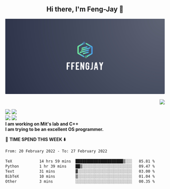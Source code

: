 <h2 align="center"> Hi there, I'm Feng-Jay 👋 </h2>  

![](https://github.com/Feng-Jay/DataStruct/blob/master/Image/1.png)  

<img align="right" src="https://github-readme-stats.vercel.app/api?username=Feng-Jay&show_icons=true&icon_color=CE1D2D&text_color=718096&bg_color=ffffff&hide_title=true" />


&emsp;

![](https://visitor-badge.glitch.me/badge?page_id=Feng-Jay.readme)
![](https://img.shields.io/badge/Concentrate-Cpp-blue)  
![](https://img.shields.io/badge/Rust-primer-orange)
![](https://img.shields.io/badge/Target-OS-9cf)  
**I am working on Mit's lab and C++**  
**I am trying to be an excellent OS programmer.**  


📘 **TIME SPEND THIS WEEK ⬇️**
<!--START_SECTION:waka-->

```text
From: 20 February 2022 - To: 27 February 2022

TeX            14 hrs 59 mins  █████████████████████▒░░░   85.81 %
Python         1 hr 39 mins    ██▒░░░░░░░░░░░░░░░░░░░░░░   09.47 %
Text           31 mins         ▓░░░░░░░░░░░░░░░░░░░░░░░░   03.00 %
BibTeX         10 mins         ▒░░░░░░░░░░░░░░░░░░░░░░░░   01.04 %
Other          3 mins          ░░░░░░░░░░░░░░░░░░░░░░░░░   00.35 %
```

<!--END_SECTION:waka-->
